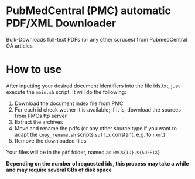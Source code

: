 # PubMedCentral (PMC) automatic PDF/XML Downloader
Bulk-Downloads full-text PDFs (or any other soruces) from PubmedCentral OA articles

# How to use

After inputting your desired document identifiers into the file ids.txt, just execute the `main.sh` script. It will do the following:

1. Download the document index file from PMC
2. For each id check wether it is available; if it is, download the sources from PMCs ftp server
3. Extract the archives
4. Move and rename the pdfs (or any other source type if you want to adapt the `copy_rename.sh` scripts `suffix` constant, e.g. to `nxml`)
5. Remove the downloaded files

Your files will be in the `pdf` folder, named as `PMC${ID}.${SUFFIX}`

**Depending on the number of requested ids, this process may take a while and may require several GBs of disk space**

